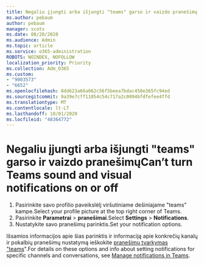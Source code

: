 ```yaml
---
title: Negaliu įjungti arba išjungti "teams" garso ir vaizdo pranešimų
ms.author: pebaum
author: pebaum
manager: scotv
ms.date: 08/20/2020
ms.audience: Admin
ms.topic: article
ms.service: o365-administration
ROBOTS: NOINDEX, NOFOLLOW
localization_priority: Priority
ms.collection: Adm_O365
ms.custom:
- "9003573"
- "6652"
ms.openlocfilehash: 8dd623a66a062c56f5beea7bdac450e365fc94ed
ms.sourcegitcommit: 9a39e7cff11854c54c717a2c0094bfdfefee4ffd
ms.translationtype: MT
ms.contentlocale: lt-LT
ms.lasthandoff: 10/01/2020
ms.locfileid: "48364772"
---
```

# <a name="cant-turn-teams-sound-and-visual-notifications-on-or-off"></a><span data-ttu-id="66556-102">Negaliu įjungti arba išjungti "teams" garso ir vaizdo pranešimų</span><span class="sxs-lookup"><span data-stu-id="66556-102">Can’t turn Teams sound and visual notifications on or off</span></span>

1. <span data-ttu-id="66556-103">Pasirinkite savo profilio paveikslėlį viršutiniame dešiniajame "teams" kampe.</span><span class="sxs-lookup"><span data-stu-id="66556-103">Select your profile picture at the top right corner of Teams.</span></span>
2. <span data-ttu-id="66556-104">Pasirinkite **Parametrai**  >  **pranešimai**.</span><span class="sxs-lookup"><span data-stu-id="66556-104">Select  **Settings** > **Notifications**.</span></span>
3. <span data-ttu-id="66556-105">Nustatykite savo pranešimų parinktis.</span><span class="sxs-lookup"><span data-stu-id="66556-105">Set your notification options.</span></span>

<span data-ttu-id="66556-106">Išsamios informacijos apie šias parinktis ir informaciją apie konkrečių kanalų ir pokalbių pranešimų nustatymą ieškokite  [pranešimų tvarkymas "teams](https://support.microsoft.com/office/manage-notifications-in-teams-1cc31834-5fe5-412b-8edb-43fecc78413d)".</span><span class="sxs-lookup"><span data-stu-id="66556-106">For details on these options and info about setting notifications for specific channels and conversations, see  [Manage notifications in Teams](https://support.microsoft.com/office/manage-notifications-in-teams-1cc31834-5fe5-412b-8edb-43fecc78413d).</span></span>

